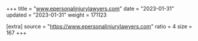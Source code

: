 +++
title = "www.epersonalinjurylawyers.com"
date = "2023-01-31"
updated = "2023-01-31"
weight = 171123

[extra]
source = "https://www.epersonalinjurylawyers.com"
ratio = 4
size = 167
+++

